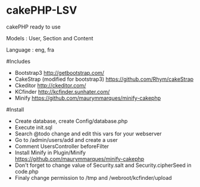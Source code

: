 cakePHP-LSV
===========

cakePHP ready to use

Models :    User, Section and Content

Language :  eng, fra

#Includes
* Bootstrap3 http://getbootstrap.com/
* CakeStrap (modified for bootstrap3) https://github.com/Rhym/cakeStrap
* Ckeditor http://ckeditor.com/
* KCfinder http://kcfinder.sunhater.com/
* Minify https://github.com/maurymmarques/minify-cakephp

#Install
* Create database, create Config/database.php
* Execute init.sql
* Search @todo change and edit this vars for your webserver
* Go to /admin/users/add and create a user
* Comment UsersController beforeFilter
* Install Minify in Plugin/Minify https://github.com/maurymmarques/minify-cakephp
* Don't forget to change value of Security.salt and Security.cipherSeed  in code.php
* Finaly change permission to /tmp and /webroot/kcfinder/upload


